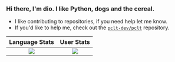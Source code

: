 ### Hi there, I'm dio. I like Python, dogs and the cereal.

- I like contributing to repositories, if you need help let me know.
- If you'd like to help me, check out the [```pclt-dev/pclt```](https://github.com/pclt-dev/pclt) repository.


[COntrib Stats, Not Working?]: <> (https://github-readme-streak-stats.herokuapp.com/?user=IThinkImOKAY&theme=dark)

Language Stats             |  User Stats
:-------------------------:|:-------------------------:
![](https://github-readme-stats.vercel.app/api/top-langs/?username=ithinkimokay&theme=dark&exclude_repo=website&layout=compact)  |  ![](https://github-readme-stats.vercel.app/api?username=ithinkimokay&show_icons=true&theme=dark)
